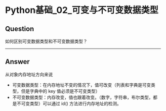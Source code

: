 # Python基础_02_可变与不可变数据类型


## Question
如何区别可变数据类型和不可变数据类型？

----

## Answer
从对象内存地址方向来说
- 可变数据类型：在内存地址不变的情况下，值可改变（列表和字典是可变类型，但是字典中的 key 值必须是不可变类型）
- 不可变数据类型：内存改变，值也跟着改变。（数字，字符串，布尔类型，都是不可变类型）可以通过 id() 方法进行内存地址的检测。